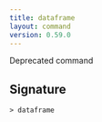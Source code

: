 ```yaml
---
title: dataframe
layout: command
version: 0.59.0
---
```


Deprecated command

## Signature

```> dataframe ```
